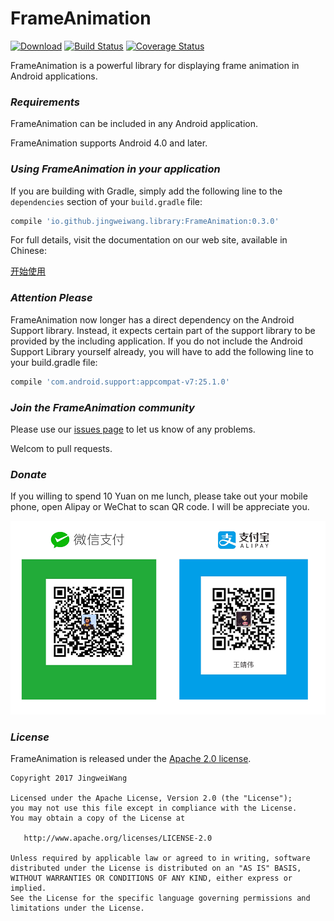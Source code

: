 # FrameAnimation

[![Download](https://api.bintray.com/packages/jingweiwang/maven/FrameAnimation/images/download.svg)](https://bintray.com/jingweiwang/maven/FrameAnimation/_latestVersion)
[![Build Status](https://travis-ci.org/JingweiWang/FrameAnimation.svg?branch=master)](https://travis-ci.org/JingweiWang/FrameAnimation)
[![Coverage Status](https://coveralls.io/repos/github/JingweiWang/FrameAnimation/badge.svg)](https://coveralls.io/github/JingweiWang/FrameAnimation)

FrameAnimation is a powerful library for displaying frame animation in Android applications.

### *Requirements*

FrameAnimation can be included in any Android application.

FrameAnimation supports Android 4.0 and later.

### *Using FrameAnimation in your application*

If you are building with Gradle, simply add the following line to the `dependencies` section of your `build.gradle` file:

```groovy
compile 'io.github.jingweiwang.library:FrameAnimation:0.3.0'
```

For full details, visit the documentation on our web site, available in Chinese:

[开始使用](https://jingweiwang.github.io/FrameAnimation/)

### *Attention Please*

FrameAnimation now longer has a direct dependency on the Android Support library. Instead, it expects certain part of the support library to be provided by the including application. If you do not include the Android Support Library yourself already, you will have to add the following line to your build.gradle file:

```groovy
compile 'com.android.support:appcompat-v7:25.1.0'
```

### *Join the FrameAnimation community*

Please use our [issues page](https://github.com/JingweiWang/FrameAnimation/issues) to let us know of any problems.

Welcom to pull requests.

### *Donate*

If you willing to spend 10 Yuan on me lunch, please take out your mobile phone, open Alipay or WeChat to scan QR code. I will be appreciate you.

![Donate](./donate.png)

### *License*

FrameAnimation is released under the [Apache 2.0 license](LICENSE).

```
Copyright 2017 JingweiWang

Licensed under the Apache License, Version 2.0 (the "License");
you may not use this file except in compliance with the License.
You may obtain a copy of the License at

   http://www.apache.org/licenses/LICENSE-2.0

Unless required by applicable law or agreed to in writing, software
distributed under the License is distributed on an "AS IS" BASIS,
WITHOUT WARRANTIES OR CONDITIONS OF ANY KIND, either express or implied.
See the License for the specific language governing permissions and
limitations under the License.
```